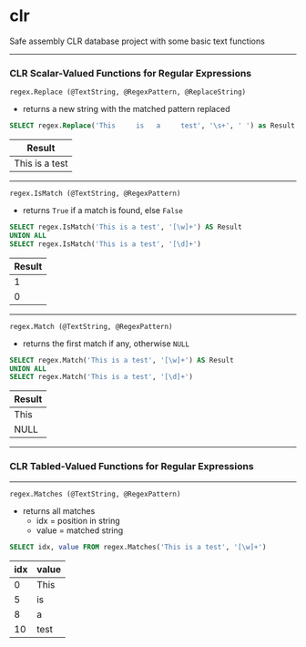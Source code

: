 # clr
Safe assembly CLR database project with some basic text functions

---

### CLR Scalar-Valued Functions for Regular Expressions

`regex.Replace (@TextString, @RegexPattern, @ReplaceString)`
- returns a new string with the matched pattern replaced

```sql
SELECT regex.Replace('This     is   a     test', '\s+', ' ') as Result
```

|      Result     |
| --------------- |
| This is a test  |

---

`regex.IsMatch (@TextString, @RegexPattern)`
- returns `True` if a match is found, else `False`

```sql
SELECT regex.IsMatch('This is a test', '[\w]+') AS Result
UNION ALL 
SELECT regex.IsMatch('This is a test', '[\d]+')
```
| Result |
| ------ |
| 1      |
| 0      |

---

`regex.Match (@TextString, @RegexPattern)` 
- returns the first match if any, otherwise `NULL`

```sql
SELECT regex.Match('This is a test', '[\w]+') AS Result
UNION ALL 
SELECT regex.Match('This is a test', '[\d]+')
```
| Result |
| ------ |
| This   |
| NULL   |

---

### CLR Tabled-Valued Functions for Regular Expressions

---

`regex.Matches (@TextString, @RegexPattern)`
- returns all matches 
  - idx = position in string
  - value = matched string

```sql
SELECT idx, value FROM regex.Matches('This is a test', '[\w]+')
```

| idx | value |
| --- | ----- |
| 0   | This  |
| 5   | is    |
| 8   | a     |
| 10  | test  |
